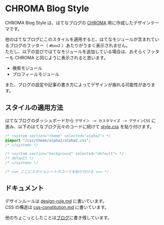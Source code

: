 # CHROMA Blog Style
CHROMA Blog Style は、はてなブログの [CHROMA](http://chroma.hatenablog.com/) 用に作成したデザインテーマです。

他のはてなブログにこのスタイルを適用すると、はてなモジュールが含まれているブログのフッター（ `#box2` ）あたりがうまく表示されません。  
ただし、以下の並びではてなモジュールを追加している場合は、おそらくフッターも CHROMA と同じように表示されると思います。

- 検索モジュール
- プロフィールモジュール

また、ブログの設定や記事の書き方によってデザインが崩れる可能性があります。

## スタイルの適用方法
はてなブログのダッシュボードから `デザイン -> カスタマイズ -> デザインCSS` に進み、以下のはてなブログ元々のコードに続けて [style.css](https://github.com/thleap/chroma-style-for-hatenablog/blob/master/style.css) を貼り付けます。

```css
/* <system section="theme" selected="alpha2"> */
@import "/css/theme/alpha2/alpha2.css";
/* </system> */

/* <system section="background" selected="default"> */
/* default */
/* </system> */

/* === ここにスタイルシートのコードを貼り付ける === */
```

## ドキュメント
デザインルールは [design-rule.md](https://github.com/thleap/chroma-style-for-hatenablog/blob/master/doc/design-rule.md) に書いています。  
CSS の構造は [css-constitution.md](https://github.com/thleap/chroma-style-for-hatenablog/blob/master/doc/css-constitution.md) に書いています。

他のちょこっとしたことは[ブログ](http://chroma.hatenablog.com/)に書き残しています。
